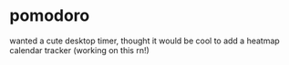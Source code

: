 # pomodoro
wanted a cute desktop timer, thought it would be cool to add a heatmap calendar tracker (working on this rn!)